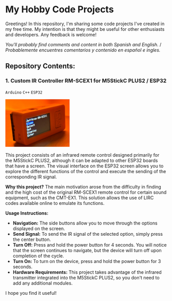 # My Hobby Code Projects

Greetings\! In this repository, I'm sharing some code projects I've created in my free time. My intention is that they might be useful for other enthusiasts and developers. Any feedback is welcome\!

*You'll probably find comments and content in both Spanish and English.* / *Probablemente encuentres comentarios y contenido en español e ingles.*

## Repository Contents:

### 1. Custom IR Controller RM-SCEX1 for M5StickC PLUS2 / ESP32
`Arduino` `C++` `ESP32`

<img src="https://github.com/0ctopvs/Jefftronic/blob/main/IR%20Controller%20RM-SCEX1%20-%20M5StickC%20PLUS2%20ESP3/image.png?raw=true" width="200">

This project consists of an infrared remote control designed primarily for the M5StickC PLUS2, although it can be adapted to other ESP32 boards that have a screen. The visual interface on the ESP32 screen allows you to explore the different functions of the control and execute the sending of the corresponding IR signal.

**Why this project?** The main motivation arose from the difficulty in finding and the high cost of the original RM-SCEX1 remote control for certain sound equipment, such as the CMT-EX1. This solution allows the use of LIRC codes available online to emulate its functions.

**Usage Instructions:**

* **Navigation:** The side buttons allow you to move through the options displayed on the screen.
* **Send Signal:** To send the IR signal of the selected option, simply press the center button.
* **Turn Off:** Press and hold the power button for 4 seconds. You will notice that the screen continues to navigate, but the device will turn off upon completion of the cycle.
* **Turn On:** To turn on the device, press and hold the power button for 3 seconds.
* **Hardware Requirements:** This project takes advantage of the infrared transmitter integrated into the M5StickC PLUS2, so you don't need to add any additional modules.

I hope you find it useful\!
